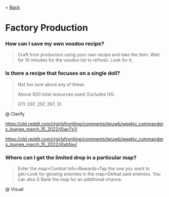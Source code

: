 < [Back](mainpage)

# Factory Production

### How can I save my own voodoo recipe?

> Craft from production using your own recipe and take the item. Wait for 10 minutes for the voodoo list to refresh. Look for it.

### Is there a recipe that focuses on a single doll?

> Not too sure about any of these.
>
> Above 920 total resources used: Excludes HG.
>
> G11: 297, 297, 297, 31

@ Clarify

https://old.reddit.com/r/girlsfrontline/comments/tejuwb/weekly_commanders_lounge_march_15_2022/i0wr7x1/

https://old.reddit.com/r/girlsfrontline/comments/tejuwb/weekly_commanders_lounge_march_15_2022/i0xb1py/

### Where can I get the limited drop in a particular map?

> Enter the map>Combat Info>Rewards>Tap the one you want to get>Look for glowing enemies in the map>Defeat said enemies. You can also S Rank the map for an additional chance.

@ Visual